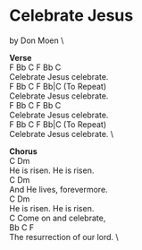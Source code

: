 # Celebrate Jesus

by Don Moen \
 
**Verse** \
F   Bb    C     F          Bb C \
Celebrate Jesus celebrate. \
F   Bb    C     F          Bb|C (To Repeat) \
Celebrate Jesus celebrate. \
F   Bb    C     F          Bb C \
Celebrate Jesus celebrate. \
F   Bb    C     F          Bb|C (To Repeat) \
Celebrate Jesus celebrate. \
 
**Chorus** \
      C             Dm \
He is risen.  He is risen. \
       C             Dm \
And He lives, forevermore. \
      C             Dm \
He is risen.  He is risen. \
            C
Come on and celebrate, \
         Bb      C      F \
The resurrection of our lord. \
